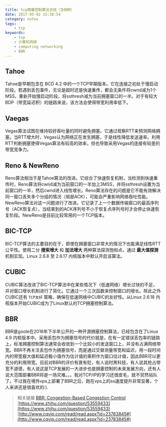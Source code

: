 ```yaml
---
title: tcp拥塞控制算法总结（含BBR）
date: 2017-05-02 15:38:54
category: notes
tags:
    - tcp
keywords:
    - tcp
    - 计算机网络
    - computing networking
    - BBR
---
```


## Tahoe

Tahoe是早期包含在 BCD 4.2 中的一个TCP早期版本。它在连接之初处于慢启动阶段。若遇到丢包事件，无论是超时还是快速重传，都会无条件将cwnd减为1个MSS，重新开始慢启动阶段，将ssthresh减为当前拥塞窗口的一半。对于有较大BDP（带宽延迟积）的链路来说，该方法会使得带宽利用率低下。


## Vaegas

Vegas算法试图在维持较好吞吐量的同时避免拥塞。它通过观察RTT来预测网络拥塞。当RTT增大时，Vegas认为网络正在发生拥塞，于是线性降低发送速率。利用RTT判断拥塞使得Vegas算法有较高的效率，但也导致采用Vegas的连接有较差的带宽竞争力。

## Reno & NewReno

Reno算法相当于是Tahoe算法的改进。它综合了快速恢复机制，当检测到快速重传时，Reno算法将cwnd减为当前窗口的一半加上3MSS，并将ssthresh设置为当前窗口的一半，然后cwnd进入线性增长。Reno算法存在的问题是它不能有效解决同一窗口丢失多个分组的情况（局部ACK），可能会严重影响网络吞吐性能。NewReno算法对这一问题进行了改进。它记录了上一个数据传输窗口的最高序列号（ACK恢复点），当结束到的ACK序列号不小于恢复点序列号时才会停止快速恢复阶段。NewReno是目前比较常用的一个TCP版本。

## BIC-TCP

BIC-TCP算法的主要目的在于，即使在拥塞窗口非常大的情况下也能满足线性RTT公平性。使用二分 __搜索增大__ 和 __加法增大__ 两种算法探测饱和点，通过 __最大值探测__ 机制实现。Linux 2.6.8 至 2.6.17 内核版本中默认开启该算法。

## CUBIC

CUBIC算法改进了BIC-TCP算法中在某些情况下（低速网络）增长过快的不足，并对窗口增长机制进行了简化。它通过一个三次函数来控制窗口的增长。除此之外CUBIC还有 `TCP友好` 策略，确保在低速网络中CUBIC的友好性。从Linux 2.6.18 内核版本开始CUBIC成为了Linux默认的TCP拥塞控制算法。

## BBR

BBR是goole在2016年下半年公开的一种开源拥塞控制算法，已经包含在了Linux 4.9 内核版本中。采用丢包作为拥塞信号的代价就是，在有一定错误丢包率的链路上，标准拥塞控制算法通常会收敛到一个比较小的发送窗口上，并没有占满网络带宽。BBR不再关注丢包作为拥塞信号，而是通过交替测量带宽和延迟，用一段时间内的带宽极大值和延迟极小值作为估计值的乘积作为窗口估计值，因此BBR可以更充分的利用带宽。目前对BBR的评价有褒有贬，有人说时黑科技，有人说其抢占带宽不道德，有人说这是TCP发展的一大进步也是拥塞控制的未来发展方向，还有人说大范围部署BBR将是一场灾难。。。我对TCP/IP的学习还很皮毛，就不贸然站队了。不过我在境外vps上部署了BBR之后，跑在vps上的ss速度提升非常显著，个人来讲还是很喜欢的:).

> 相关链接
> [BBR: Congestion-Based Congestion Control](http://queue.acm.org/detail.cfm?id=3022184)
> [https://www.zhihu.com/question/53559433](https://www.zhihu.com/question/53559433)
> [http://www.cqvip.com/read/read.aspx?id=23783845#](http://www.cqvip.com/read/read.aspx?id=23783845#)
<!--stackedit_data:
eyJoaXN0b3J5IjpbMTMxNDUxMzA4LDIwMjE0NTkzNTBdfQ==
-->